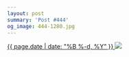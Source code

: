 ```yaml
---
layout: post
summary: 'Post #444'
og_image: 444-1280.jpg
---
```


<p>
 <time>
  <a href="/444">
   {{ page.date | date: "%B %-d, %Y" }}
  </a>
 </time>
 <a href="/444">
  <img data-taken="11/2/2015" sizes="(min-width: 700px) 50vw, calc(100vw - 2rem)" src="{{ site.assets_url }}/444-640.jpg" srcset="{{ site.assets_url }}/444-1280.jpg 1280w, {{ site.assets_url }}/444-960.jpg 960w, {{ site.assets_url }}/444-640.jpg 640w, {{ site.assets_url }}/444-320.jpg 320w"/>
 </a>
</p>
